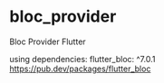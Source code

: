 # bloc_provider
Bloc Provider Flutter


using dependencies:
  flutter_bloc: ^7.0.1
  https://pub.dev/packages/flutter_bloc
